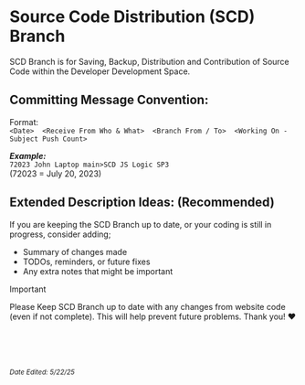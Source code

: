 # Source Code Distribution (SCD) Branch

SCD Branch is for Saving, Backup, Distribution and Contribution of Source Code within the Developer Development Space.

## Committing Message Convention:
Format:\
`<Date>  <Receive From Who & What>  <Branch From / To>  <Working On - Subject Push Count>`

_**Example:**_\
`72023 John Laptop main>SCD JS Logic SP3`\
(72023 = July 20, 2023)


## Extended Description Ideas: (Recommended)
If you are keeping the SCD Branch up to date, or your coding is still in progress, consider adding;
- Summary of changes made
- TODOs, reminders, or future fixes
- Any extra notes that might be important

> [!IMPORTANT]
> Please Keep SCD Branch up to date with any changes from website code (even if not complete). This will help prevent future problems. Thank you! :heart:

<br/><br/><br/><br/> _<sub>Date Edited: 5/22/25</sub>_
